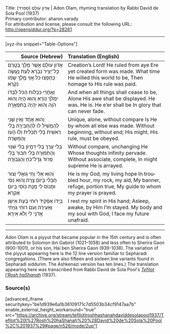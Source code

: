 <html>
<head></head>
<body>
Title: אֲדוֹן עוֹלָם (ספרד)‏ | Adon Olam, rhyming translation by Rabbi David de Sola Pool (1937)<br />
Primary contributor: aharon.varady<br />
For attribution and license, please consult the following URL: <a href="http://opensiddur.org/?p=28261">http://opensiddur.org/?p=28261</a>
<p />
<hr />

[xyz-ihs snippet="Table-Options"]<table style="margin-left: auto; margin-right: auto;" class="draggable">
<thead><tr><th id="x" style="text-align: right;">Source (Hebrew)</th><th style="text-align: left;">Translation (English)</th></tr></thead>
<tbody>
<tr><td style="vertical-align:top;">
<div class="liturgy" lang="he">
אֲדוֹן עוֹלָם אֲשֶׁר מָלַךְ 
בְּטֶֽרֶם כׇּל־יְצִיר נִבְרָא׃
לְעֵת נַֽעֲשָׂה כְּחֶפְצוֹ כֹּל 
אֲזַי מֶֽלֶךְ שְׁמוֹ נִקְרָא׃
</span></div></td>
 
<td style="vertical-align:top;">
<div class="english" lang="en">
Creation’s Lord! He ruled from aye 
Ere yet created form was made. 
What time He willed this world to be, 
Then homage to His rule was paid. 
</div></td></tr>


<tr><td style="vertical-align:top;">
<div class="liturgy" lang="he">
וְאַֽחֲרֵי כִּכְלּוֹת הַכֹּל 
לְבַדּוֹ יִמְלֹךְ נוֹרָא׃
וְהוּא הָיָה וְהוּא הֹוֶה 
וְהוּא יִֽהְיֶה בְּתִפְאֲרָה׃
</span></div></td>
 
<td style="vertical-align:top;">
<div class="english" lang="en">
And when all things shall cease to be, 
Alone His awe shall be displayed. 
He was. He is. He e’er shall be 
In glory that can never fade. 
</div></td></tr>


<tr><td style="vertical-align:top;">
<div class="liturgy" lang="he">
וְהוּא אֶחָד וְאֵין שֵׁנִי 
לְהַמְשִׁיל לוֹ לְהַחְבִּירָה׃
בְּלִי רֵאשִׁית בְּלִי תַּכְלִית 
וְלוֹ הָעֹז וְהַמִּשְׂרָה׃
</span></div></td>
 
<td style="vertical-align:top;">
<div class="english" lang="en">
Unique, alone, without compare 
Is He by whom all else was made. 
Without beginning, without end; 
His might. His rule, must be obeyed. 
</div></td></tr>


<tr><td style="vertical-align:top;">
<div class="liturgy" lang="he">
בְּלִי עֵֽרֶךְ בְּלִי דִמְיוֹן 
בְּלִי שִׁנּוּי וְהַתְּמוּרָה׃
בְּלִי חִבּוּר בְּלִי פֵרוּד
גְּדׇל־כֹּחַ וְהַגְּבוּרָה׃
</span></div></td>
 
<td style="vertical-align:top;">
<div class="english" lang="en">
Without compare, unchanging He 
Whose thoughts infinity pervade. 
Without associate, complete, 
In might supreme He is arrayed. 
</div></td></tr>


<tr><td style="vertical-align:top;">
<div class="liturgy" lang="he">
וְהוּא אֵלִי וְחַי גּֽוֹאֲלִי 
וְצוּר חֶבְלִי בְּיוֹם צָרָה׃
וְהוּא נִסִּי וּמָנוֹס לִי 
מְנָת כּוֹסִי בְּיוֹם אֶקְרָא׃
</span></div></td>
 
<td style="vertical-align:top;">
<div class="english" lang="en">
He is my God, my living hope 
In troubled hour, my rock, my aid, 
My banner, refuge, portion true, 
My guide to whom my prayer is prayed. 
</div></td></tr>


<tr><td style="vertical-align:top;">
<div class="liturgy" lang="he">
בְּיָדוֹ אַפְקִיד רוּחִי 
בְּעֵת אִישַׁן וְאָעִֽירָה׃
וְעִם רוּחִי גְּוִיָּתִי 
אֲדֹנָי לִי וְלֹא אִירָא׃
</span></div></td>
 
<td style="vertical-align:top;">
<div class="english" lang="en">
I rest my spirit in His hand; 
Asleep, awake, by Him I’m stayed. 
My body and my soul with God, 
I face my future unafraid. 
</div></td></tr>
</tbody></table>

<hr />

<em>Adon Olam</em> is a piyyut that became popular in the 15th century and is often attributed to Solomon ibn Gabirol (1021–1058) and less often to Sherira Gaon (900-1001), or his son, Hai ben Sherira Gaon (939-1038). The variation of the piyyut appearing here is the 12 line version familiar to Sepharadi congregations. (There are also fifteen and sixteen line variants found in Sepharadi siddurim. The Ashkenazi version has ten lines.) The translation appearing here was transcribed from Rabbi David de Sola Pool's <em><a href="/?p=27181">Tefilot l'Rosh haShanah</a></em> (1937). 

<h3>Source(s)</h3>

[advanced_iframe securitykey="be1d939e6a1b36109171c7d5503b34cf9147aa7b" enable_external_height_workaround="true" src="https://archive.org/stream/tefilotlroshhashanahdaviddesolapool1937/Tefilot%20l%27Rosh%20haShanah%20%28David%20de%20Sola%20Pool%2C%201937%29#page/n526/mode/2up"]

&nbsp;
</body>
</html>